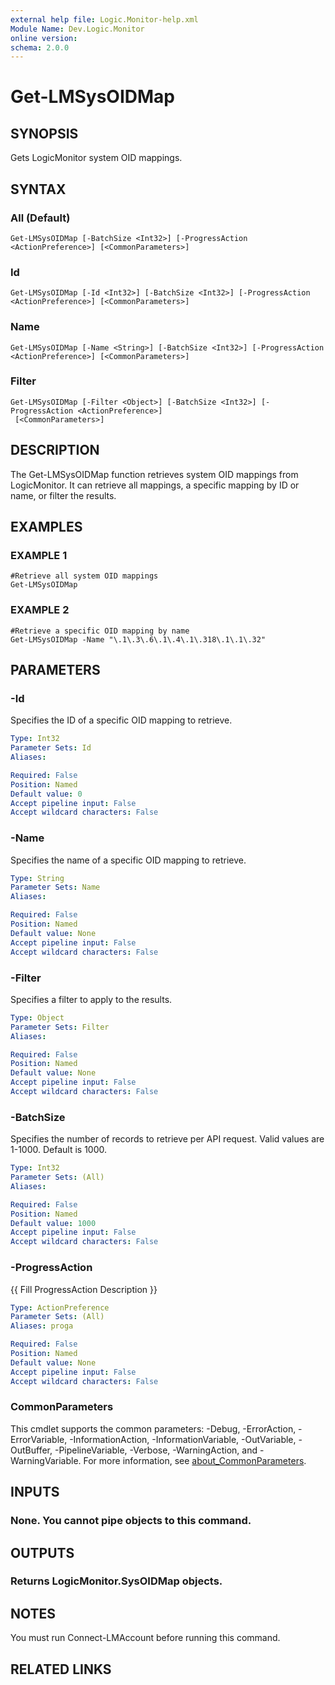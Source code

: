 ```yaml
---
external help file: Logic.Monitor-help.xml
Module Name: Dev.Logic.Monitor
online version:
schema: 2.0.0
---
```


# Get-LMSysOIDMap

## SYNOPSIS
Gets LogicMonitor system OID mappings.

## SYNTAX

### All (Default)
```
Get-LMSysOIDMap [-BatchSize <Int32>] [-ProgressAction <ActionPreference>] [<CommonParameters>]
```

### Id
```
Get-LMSysOIDMap [-Id <Int32>] [-BatchSize <Int32>] [-ProgressAction <ActionPreference>] [<CommonParameters>]
```

### Name
```
Get-LMSysOIDMap [-Name <String>] [-BatchSize <Int32>] [-ProgressAction <ActionPreference>] [<CommonParameters>]
```

### Filter
```
Get-LMSysOIDMap [-Filter <Object>] [-BatchSize <Int32>] [-ProgressAction <ActionPreference>]
 [<CommonParameters>]
```

## DESCRIPTION
The Get-LMSysOIDMap function retrieves system OID mappings from LogicMonitor.
It can retrieve all mappings, a specific mapping by ID or name, or filter the results.

## EXAMPLES

### EXAMPLE 1
```
#Retrieve all system OID mappings
Get-LMSysOIDMap
```

### EXAMPLE 2
```
#Retrieve a specific OID mapping by name
Get-LMSysOIDMap -Name "\.1\.3\.6\.1\.4\.1\.318\.1\.1\.32"
```

## PARAMETERS

### -Id
Specifies the ID of a specific OID mapping to retrieve.

```yaml
Type: Int32
Parameter Sets: Id
Aliases:

Required: False
Position: Named
Default value: 0
Accept pipeline input: False
Accept wildcard characters: False
```

### -Name
Specifies the name of a specific OID mapping to retrieve.

```yaml
Type: String
Parameter Sets: Name
Aliases:

Required: False
Position: Named
Default value: None
Accept pipeline input: False
Accept wildcard characters: False
```

### -Filter
Specifies a filter to apply to the results.

```yaml
Type: Object
Parameter Sets: Filter
Aliases:

Required: False
Position: Named
Default value: None
Accept pipeline input: False
Accept wildcard characters: False
```

### -BatchSize
Specifies the number of records to retrieve per API request.
Valid values are 1-1000.
Default is 1000.

```yaml
Type: Int32
Parameter Sets: (All)
Aliases:

Required: False
Position: Named
Default value: 1000
Accept pipeline input: False
Accept wildcard characters: False
```

### -ProgressAction
{{ Fill ProgressAction Description }}

```yaml
Type: ActionPreference
Parameter Sets: (All)
Aliases: proga

Required: False
Position: Named
Default value: None
Accept pipeline input: False
Accept wildcard characters: False
```

### CommonParameters
This cmdlet supports the common parameters: -Debug, -ErrorAction, -ErrorVariable, -InformationAction, -InformationVariable, -OutVariable, -OutBuffer, -PipelineVariable, -Verbose, -WarningAction, and -WarningVariable. For more information, see [about_CommonParameters](http://go.microsoft.com/fwlink/?LinkID=113216).

## INPUTS

### None. You cannot pipe objects to this command.
## OUTPUTS

### Returns LogicMonitor.SysOIDMap objects.
## NOTES
You must run Connect-LMAccount before running this command.

## RELATED LINKS
